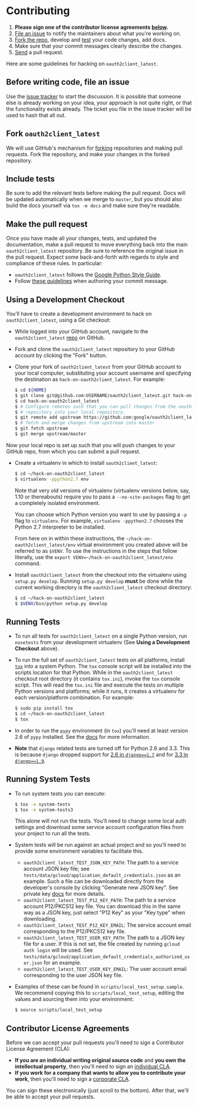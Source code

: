 Contributing
============

1.  **Please sign one of the contributor license agreements [below][6].**
1.  [File an issue][9] to notify the maintainers about what you're working on.
1.  [Fork the repo][10], develop and [test][11] your code changes, add docs.
1.  Make sure that your commit messages clearly describe the changes.
1.  [Send][12] a pull request.

Here are some guidelines for hacking on `oauth2client_latest`.

Before writing code, file an issue
----------------------------------

Use the [issue tracker][7] to start the discussion. It is possible that someone
else is already working on your idea, your approach is not quite right, or that
the functionality exists already. The ticket you file in the issue tracker will
be used to hash that all out.

Fork `oauth2client_latest`
-------------------

We will use GitHub's mechanism for [forking][8] repositories and making pull
requests. Fork the repository, and make your changes in the forked repository.

Include tests
-------------

Be sure to add the relevant tests before making the pull request. Docs will be
updated automatically when we merge to `master`, but you should also build
the docs yourself via `tox -e docs` and make sure they're readable.

Make the pull request
---------------------

Once you have made all your changes, tests, and updated the documentation,
make a pull request to move everything back into the main `oauth2client_latest`
repository. Be sure to reference the original issue in the pull request.
Expect some back-and-forth with regards to style and compliance of these
rules. In particular:
* `oauth2client_latest` follows the [Google Python Style Guide][GooglePythonStyle].
* Follow [these guidelines][GitCommitRules] when authoring your commit message.

Using a Development Checkout
----------------------------

You’ll have to create a development environment to hack on
`oauth2client_latest`, using a Git checkout:

-   While logged into your GitHub account, navigate to the `oauth2client_latest`
    [repo][1] on GitHub.
-   Fork and clone the `oauth2client_latest` repository to your GitHub account
    by clicking the "Fork" button.
-   Clone your fork of `oauth2client_latest` from your GitHub account to your
    local computer, substituting your account username and specifying
    the destination as `hack-on-oauth2client_latest`. For example:

    ```bash
    $ cd ${HOME}
    $ git clone git@github.com:USERNAME/oauth2client_latest.git hack-on-oauth2client_latest
    $ cd hack-on-oauth2client_latest
    $ # Configure remotes such that you can pull changes from the oauth2client_latest
    $ # repository into your local repository.
    $ git remote add upstream https://github.com:google/oauth2client_latest
    $ # fetch and merge changes from upstream into master
    $ git fetch upstream
    $ git merge upstream/master
    ```

Now your local repo is set up such that you will push changes to your
GitHub repo, from which you can submit a pull request.

-   Create a virtualenv in which to install `oauth2client_latest`:

    ```bash
    $ cd ~/hack-on-oauth2client_latest
    $ virtualenv -ppython2.7 env
    ```

    Note that very old versions of virtualenv (virtualenv versions
    below, say, 1.10 or thereabouts) require you to pass a
    `--no-site-packages` flag to get a completely isolated environment.

    You can choose which Python version you want to use by passing a
    `-p` flag to `virtualenv`. For example, `virtualenv -ppython2.7`
    chooses the Python 2.7 interpreter to be installed.

    From here on in within these instructions, the
    `~/hack-on-oauth2client_latest/env` virtual environment you created above will be
    referred to as `$VENV`. To use the instructions in the steps that
    follow literally, use the `export VENV=~/hack-on-oauth2client_latest/env`
    command.

-   Install `oauth2client_latest` from the checkout into the virtualenv using
    `setup.py develop`. Running `setup.py develop` **must** be done while
    the current working directory is the `oauth2client_latest` checkout
    directory:

    ```bash
    $ cd ~/hack-on-oauth2client_latest
    $ $VENV/bin/python setup.py develop
    ```

Running Tests
--------------

-   To run all tests for `oauth2client_latest` on a single Python version, run
    `nosetests` from your development virtualenv (See
    **Using a Development Checkout** above).

-   To run the full set of `oauth2client_latest` tests on all platforms, install
    [`tox`][2] into a system Python.  The `tox` console script will be
    installed into the scripts location for that Python.  While in the
    `oauth2client_latest` checkout root directory (it contains `tox.ini`),
    invoke the `tox` console script.  This will read the `tox.ini` file and
    execute the tests on multiple Python versions and platforms; while it runs,
    it creates a virtualenv for each version/platform combination.  For
    example:

    ```bash
    $ sudo pip install tox
    $ cd ~/hack-on-oauth2client_latest
    $ tox
    ```

-   In order to run the `pypy` environment (in `tox`) you'll need at
    least version 2.6 of `pypy` installed. See the [docs][13] for
    more information.

-   **Note** that `django` related tests are turned off for Python 2.6
    and 3.3. This is because `django` dropped support for
    [2.6 in `django==1.7`][14] and for [3.3 in `django==1.9`][15].

Running System Tests
--------------------

-   To run system tests you can execute:

    ```bash
    $ tox -e system-tests
    $ tox -e system-tests3
    ```

    This alone will not run the tests. You'll need to change some local
    auth settings and download some service account configuration files
    from your project to run all the tests.

-   System tests will be run against an actual project and so you'll need to
    provide some environment variables to facilitate this.

    -   `oauth2client_latest_TEST_JSON_KEY_PATH`: The path to a service account JSON
        key file; see `tests/data/gcloud/application_default_credentials.json`
        as an example. Such a file can be downloaded directly from the
        developer's console by clicking "Generate new JSON key". See private
        key [docs][3] for more details.
    -   `oauth2client_latest_TEST_P12_KEY_PATH`: The path to a service account
        P12/PKCS12 key file. You can download this in the same way as a JSON
        key, just select "P12 Key" as your "Key type" when downloading.
    -   `oauth2client_latest_TEST_P12_KEY_EMAIL`: The service account email
        corresponding to the P12/PKCS12 key file.
    -   `oauth2client_latest_TEST_USER_KEY_PATH`: The path to a JSON key file for a
        user. If this is not set, the file created by running
        `gcloud auth login` will be used. See
        `tests/data/gcloud/application_default_credentials_authorized_user.json`
        for an example.
    -   `oauth2client_latest_TEST_USER_KEY_EMAIL`: The user account email
        corresponding to the user JSON key file.

-   Examples of these can be found in `scripts/local_test_setup.sample`. We
    recommend copying this to `scripts/local_test_setup`, editing the values
    and sourcing them into your environment:

    ```bash
    $ source scripts/local_test_setup
    ```

Contributor License Agreements
------------------------------

Before we can accept your pull requests you'll need to sign a Contributor
License Agreement (CLA):

-   **If you are an individual writing original source code** and **you own
    the intellectual property**, then you'll need to sign an
    [individual CLA][4].
-   **If you work for a company that wants to allow you to contribute your
    work**, then you'll need to sign a [corporate CLA][5].

You can sign these electronically (just scroll to the bottom). After that,
we'll be able to accept your pull requests.

[1]: https://github.com/google/oauth2client_latest
[2]: https://tox.readthedocs.io/en/latest/
[3]: https://cloud.google.com/storage/docs/authentication#generating-a-private-key
[4]: https://developers.google.com/open-source/cla/individual
[5]: https://developers.google.com/open-source/cla/corporate
[6]: #contributor-license-agreements
[7]: https://github.com/google/oauth2client_latest/issues
[8]: https://help.github.com/articles/fork-a-repo/
[9]: #before-writing-code-file-an-issue
[10]: #fork-oauth2client_latest
[11]: #include-tests
[12]: #make-the-pull-request
[13]: https://oauth2client_latest.readthedocs.io/en/latest/#using-pypy
[14]: https://docs.djangoproject.com/en/1.7/faq/install/#what-python-version-can-i-use-with-django
[15]: https://docs.djangoproject.com/en/1.9/faq/install/#what-python-version-can-i-use-with-django
[GooglePythonStyle]: https://google.github.io/styleguide/pyguide.html
[GitCommitRules]: http://chris.beams.io/posts/git-commit/#seven-rules
